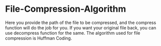 # File-Compression-Algorithm
Here you provide the path of the file to be compressed, and the compress function will do the job for you. 
If you want your original file back, you can use decompress function for the same.
The algorithm used for file compression is Huffman Coding.
